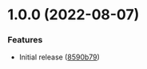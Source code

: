 # 1.0.0 (2022-08-07)


### Features

* Initial release ([8590b79](https://github.com/giovanism/tby/commit/8590b79ea889b702ea232f1e1439e7297eeb6b8e))
